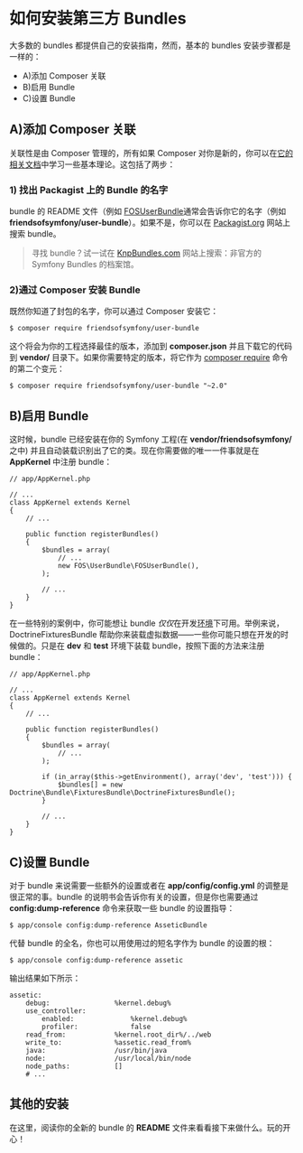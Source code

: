 # 如何安装第三方 Bundles

大多数的 bundles 都提供自己的安装指南，然而，基本的 bundles 安装步骤都是一样的：  

- A)添加 Composer 关联  
- B)启用 Bundle  
- C)设置 Bundle  

## A)添加 Composer 关联 ##

关联性是由 Composer 管理的，所有如果 Composer 对你是新的，你可以在[它的相关文档](https://getcomposer.org/doc/00-intro.md)中学习一些基本理论。这包括了两步：  

### 1) 找出 Packagist 上的 Bundle 的名字 ###

bundle 的 README 文件（例如 [FOSUserBundle](https://github.com/FriendsOfSymfony/FOSUserBundle)通常会告诉你它的名字（例如 **friendsofsymfony/user-bundle**）。如果不是，你可以在 [Packagist.org](https://packagist.org/) 网站上搜索 bundle。  

>寻找 bundle？试一试在 [KnpBundles.com](http://knpbundles.com/) 网站上搜索：非官方的 Symfony Bundles 的档案馆。  

### 2)通过 Composer 安装 Bundle ###

既然你知道了封包的名字，你可以通过 Composer 安装它：  

```
$ composer require friendsofsymfony/user-bundle
``` 

这个将会为你的工程选择最佳的版本，添加到 **composer.json** 并且下载它的代码到 **vendor/** 目录下。如果你需要特定的版本，将它作为 [composer require](https://getcomposer.org/doc/03-cli.md#require) 命令的第二个变元：  

```
$ composer require friendsofsymfony/user-bundle "~2.0"
```  

## B)启用 Bundle ##

这时候，bundle 已经安装在你的 Symfony 工程(在 **vendor/friendsofsymfony/** 之中) 并且自动装载识别出了它的类。现在你需要做的唯一一件事就是在 **AppKernel** 中注册  bundle：  

```
// app/AppKernel.php

// ...
class AppKernel extends Kernel
{
    // ...

    public function registerBundles()
    {
        $bundles = array(
            // ...
            new FOS\UserBundle\FOSUserBundle(),
        );

        // ...
    }
}
```  

在一些特别的案例中，你可能想让 bundle *仅仅*在开发[环境](http://symfony.com/doc/current/cookbook/configuration/environments.html)下可用。举例来说，DoctrineFixturesBundle 帮助你来装载虚拟数据——一些你可能只想在开发的时候做的。只是在 **dev** 和 **test** 环境下装载 bundle，按照下面的方法来注册 bundle：  

```
// app/AppKernel.php

// ...
class AppKernel extends Kernel
{
    // ...

    public function registerBundles()
    {
        $bundles = array(
            // ...
        );

        if (in_array($this->getEnvironment(), array('dev', 'test'))) {
            $bundles[] = new Doctrine\Bundle\FixturesBundle\DoctrineFixturesBundle();
        }

        // ...
    }
}
```  

## C)设置 Bundle ##

对于 bundle 来说需要一些额外的设置或者在 **app/config/config.yml** 的调整是很正常的事。bundle 的说明书会告诉你有关的设置，但是你也需要通过 **config:dump-reference** 命令来获取一些 bundle 的设置指导：  

```
$ app/console config:dump-reference AsseticBundle
```  

代替 bundle 的全名，你也可以用使用过的短名字作为 bundle 的设置的根：  

```
$ app/console config:dump-reference assetic
```  

输出结果如下所示：  

```
assetic:
    debug:                %kernel.debug%
    use_controller:
        enabled:              %kernel.debug%
        profiler:             false
    read_from:            %kernel.root_dir%/../web
    write_to:             %assetic.read_from%
    java:                 /usr/bin/java
    node:                 /usr/local/bin/node
    node_paths:           []
    # ...
```  

## 其他的安装 ##

在这里，阅读你的全新的 bundle 的 **README** 文件来看看接下来做什么。玩的开心！  


